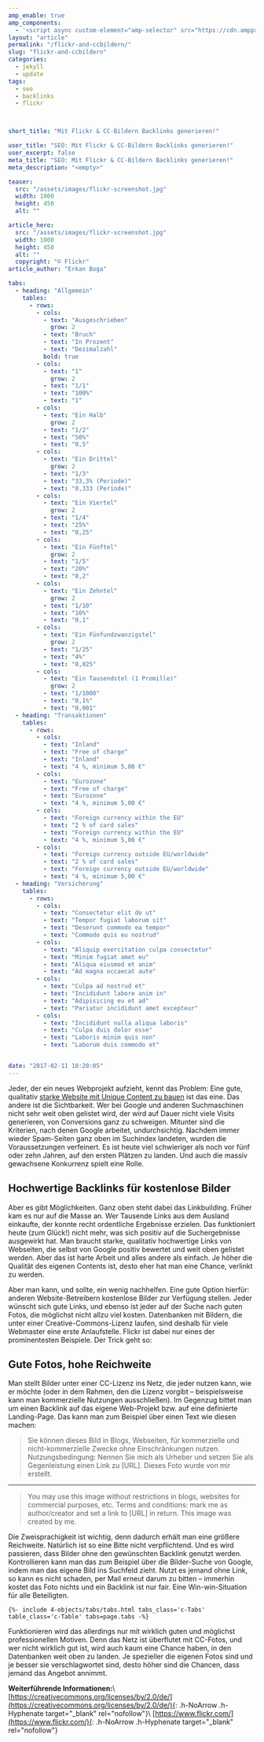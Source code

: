 ```yaml
---
amp_enable: true
amp_components:
  - '<script async custom-element="amp-selector" src="https://cdn.ampproject.org/v0/amp-selector-0.1.js"></script>'
layout: "article"
permalink: "/flickr-and-ccbildern/"
slug: "flickr-and-ccbildern"
categories:
  - jekyll
  - update
tags:
  - seo
  - backlinks
  - flickr



short_title: "Mit Flickr & CC-Bildern Backlinks generieren!"

user_title: "SEO: Mit Flickr & CC-Bildern Backlinks generieren!"
user_excerpt: false
meta_title: "SEO: Mit Flickr & CC-Bildern Backlinks generieren!"
meta_description: "<empty>"

teaser:
  src: "/assets/images/flickr-screenshot.jpg"
  width: 1000
  height: 450
  alt: ""

article_hero:
  src: "/assets/images/flickr-screenshot.jpg"
  width: 1000
  height: 450
  alt: ""
  copyright: "© Flickr"
article_author: "Erkan Boga"

tabs:
  - heading: "Allgemein"
    tables:
      - rows:
        - cols:
          - text: "Ausgeschrieben"
            grow: 2
          - text: "Bruch"
          - text: "In Prozent"
          - text: "Dezimalzahl"
          bold: true
        - cols:
          - text: "1"
            grow: 2
          - text: "1/1"
          - text: "100%"
          - text: "1"
        - cols:
          - text: "Ein Halb"
            grow: 2
          - text: "1/2"
          - text: "50%"
          - text: "0,5"
        - cols:
          - text: "Ein Drittel"
            grow: 2
          - text: "1/3"
          - text: "33,3% (Periode)"
          - text: "0,333 (Periode)"
        - cols:
          - text: "Ein Viertel"
            grow: 2
          - text: "1/4"
          - text: "25%"
          - text: "0,25"
        - cols:
          - text: "Ein Fünftel"
            grow: 2
          - text: "1/5"
          - text: "20%"
          - text: "0,2"
        - cols:
          - text: "Ein Zehntel"
            grow: 2
          - text: "1/10"
          - text: "10%"
          - text: "0,1"
        - cols:
          - text: "Ein Fünfundzwanzigstel"
            grow: 2
          - text: "1/25"
          - text: "4%"
          - text: "0,025"
        - cols:
          - text: "Ein Tausendstel (1 Promille)"
            grow: 2
          - text: "1/1000"
          - text: "0,1%"
          - text: "0,001"
  - heading: "Transaktionen"
    tables:
      - rows:
        - cols:
          - text: "Inland"
          - text: "Free of charge"
          - text: "Inland"
          - text: "4 %, minimum 5,00 €"
        - cols:
          - text: "Eurozone"
          - text: "Free of charge"
          - text: "Eurozone"
          - text: "4 %, minimum 5,00 €"
        - cols:
          - text: "Foreign currency within the EU"
          - text: "2 % of card sales"
          - text: "Foreign currency within the EU"
          - text: "4 %, minimum 5,00 €"
        - cols:
          - text: "Foreign currency outside EU/worldwide"
          - text: "2 % of card sales"
          - text: "Foreign currency outside EU/worldwide"
          - text: "4 %, minimum 5,00 €"
  - heading: "Versicherung"
    tables:
      - rows:
        - cols:
          - text: "Consectetur elit do ut"
          - text: "Tempor fugiat laborum sit"
          - text: "Deserunt commodo ea tempor"
          - text: "Commodo quis eu nostrud"
        - cols:
          - text: "Aliquip exercitation culpa consectetur"
          - text: "Minim fugiat amet eu"
          - text: "Aliqua eiusmod et anim"
          - text: "Ad magna occaecat aute"
        - cols:
          - text: "Culpa ad nostrud et"
          - text: "Incididunt labore anim in"
          - text: "Adipisicing eu et ad"
          - text: "Pariatur incididunt amet excepteur"
        - cols:
          - text: "Incididunt nulla aliqua laboris"
          - text: "Culpa duis dolor esse"
          - text: "Laboris minim quis non"
          - text: "Laborum duis commodo et"


date: "2017-02-11 10:20:05"
---
```


Jeder, der ein neues Webprojekt aufzieht, kennt das Problem: Eine gute, qualitativ [starke Website mit Unique Content zu bauen](/wordpress-agentur-muenchen/) ist das eine. Das andere ist die Sichtbarkeit. Wer bei Google und anderen Suchmaschinen nicht sehr weit oben gelistet wird, der wird auf Dauer nicht viele Visits generieren, von Conversions ganz zu schweigen. Mitunter sind die Kriterien, nach denen Google arbeitet, undurchsichtig. Nachdem immer wieder Spam-Seiten ganz oben im Suchindex landeten, wurden die Voraussetzungen verfeinert. Es ist heute viel schwieriger als noch vor fünf oder zehn Jahren, auf den ersten Plätzen zu landen. Und auch die massiv gewachsene Konkurrenz spielt eine Rolle.

## Hochwertige Backlinks für kostenlose Bilder
Aber es gibt Möglichkeiten. Ganz oben steht dabei das Linkbuilding. Früher kam es nur auf die Masse an. Wer Tausende Links aus dem Ausland einkaufte, der konnte recht ordentliche Ergebnisse erzielen. Das funktioniert heute (zum Glück!) nicht mehr, was sich positiv auf die Suchergebnisse ausgewirkt hat. Man braucht starke, qualitativ hochwertige Links von Webseiten, die selbst von Google positiv bewertet und weit oben gelistet werden. Aber das ist harte Arbeit und alles andere als einfach. Je höher die Qualität des eigenen Contents ist, desto eher hat man eine Chance, verlinkt zu werden.

Aber man kann, und sollte, ein wenig nachhelfen. Eine gute Option hierfür: anderen Website-Betreibern kostenlose Bilder zur Verfügung stellen. Jeder wünscht sich gute Links, und ebenso ist jeder auf der Suche nach guten Fotos, die möglichst nicht allzu viel kosten. Datenbanken mit Bildern, die unter einer Creative-Commons-Lizenz laufen, sind deshalb für viele Webmaster eine erste Anlaufstelle. Flickr ist dabei nur eines der prominentesten Beispiele. Der Trick geht so:

## Gute Fotos, hohe Reichweite
Man stellt Bilder unter einer CC-Lizenz ins Netz, die jeder nutzen kann, wie er möchte (oder in dem Rahmen, den die Lizenz vorgibt – beispielsweise kann man kommerzielle Nutzungen ausschließen).
Im Gegenzug bittet man um einen Backlink auf das eigene Web-Projekt bzw. auf eine definierte Landing-Page. Das kann man zum Beispiel über einen Text wie diesen machen:

> Sie können dieses Bild in Blogs, Webseiten, für kommerzielle und nicht-kommerzielle Zwecke ohne Einschränkungen nutzen. Nutzungsbedingung: Nennen Sie mich als Urheber und setzen Sie als Gegenleistung einen Link zu [URL]. Dieses Foto wurde von mir erstellt.

<hr>

> You may use this image without restrictions in blogs, websites for commercial purposes, etc. Terms and conditions: mark me as author/creator and set a link to [URL] in return. This image was created by me.

Die Zweisprachigkeit ist wichtig, denn dadurch erhält man eine größere Reichweite. Natürlich ist so eine Bitte nicht verpflichtend. Und es wird passieren, dass Bilder ohne den gewünschten Backlink genutzt werden. Kontrollieren kann man das zum Beispiel über die Bilder-Suche von Google, indem man das eigene Bild ins Suchfeld zieht. Nutzt es jemand ohne Link, so kann es nicht schaden, per Mail erneut darum zu bitten – immerhin kostet das Foto nichts und ein Backlink ist nur fair. Eine Win-win-Situation für alle Beteiligten.

<div class="h-ArticleExclude h-ArticleExclude--indent h-ArticleExclude--sm" markdown="0">

    {%- include 4-objects/tabs/tabs.html tabs_class='c-Tabs' table_class='c-Table' tabs=page.tabs -%}

</div>

Funktionieren wird das allerdings nur mit wirklich guten und möglichst professionellen Motiven. Denn das Netz ist überflutet mit CC-Fotos, und wer nicht wirklich gut ist, wird auch kaum eine Chance haben, in den Datenbanken weit oben zu landen. Je spezieller die eigenen Fotos sind und je besser sie verschlagwortet sind, desto höher sind die Chancen, dass jemand das Angebot annimmt.

**Weiterführende Informationen:**\\
[https://creativecommons.org/licenses/by/2.0/de/](https://creativecommons.org/licenses/by/2.0/de/){: .h-NoArrow .h-Hyphenate target="_blank" rel="nofollow"}\\
[https://www.flickr.com/](https://www.flickr.com/){: .h-NoArrow .h-Hyphenate target="_blank" rel="nofollow"}
